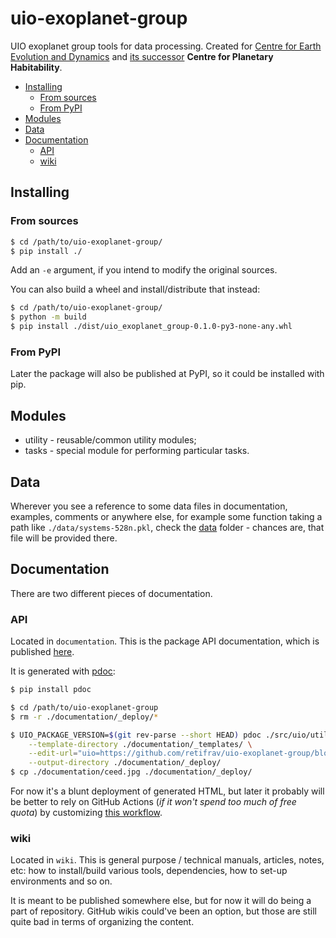 # uio-exoplanet-group

UIO exoplanet group tools for data processing. Created for [Centre for Earth Evolution and Dynamics](https://www.mn.uio.no/ceed/) and [its successor](https://mn.uio.no/ceed/english/about/news-and-events/research-in-media/new-ceo-centre-phab.html) **Centre for Planetary Habitability**.

<!-- MarkdownTOC -->

- [Installing](#installing)
    - [From sources](#from-sources)
    - [From PyPI](#from-pypi)
- [Modules](#modules)
- [Data](#data)
- [Documentation](#documentation)
    - [API](#api)
    - [wiki](#wiki)

<!-- /MarkdownTOC -->

## Installing

### From sources

``` sh
$ cd /path/to/uio-exoplanet-group/
$ pip install ./
```

Add an `-e` argument, if you intend to modify the original sources.

You can also build a wheel and install/distribute that instead:

``` sh
$ cd /path/to/uio-exoplanet-group/
$ python -m build
$ pip install ./dist/uio_exoplanet_group-0.1.0-py3-none-any.whl
```

### From PyPI

Later the package will also be published at PyPI, so it could be installed with pip.

## Modules

- utility - reusable/common utility modules;
- tasks - special module for performing particular tasks.

## Data

Wherever you see a reference to some data files in documentation, examples, comments or anywhere else, for example some function taking a path like `./data/systems-528n.pkl`, check the [data](https://github.com/retifrav/uio-exoplanet-group/tree/master/data) folder - chances are, that file will be provided there.

## Documentation

There are two different pieces of documentation.

### API

Located in `documentation`. This is the package API documentation, which is published [here](https://uio.decovar.dev/).

It is generated with [pdoc](https://pdoc.dev):

``` sh
$ pip install pdoc

$ cd /path/to/uio-exoplanet-group
$ rm -r ./documentation/_deploy/*

$ UIO_PACKAGE_VERSION=$(git rev-parse --short HEAD) pdoc ./src/uio/utility ./src/uio/tasks \
    --template-directory ./documentation/_templates/ \
    --edit-url="uio=https://github.com/retifrav/uio-exoplanet-group/blob/master/src/uio/" \
    --output-directory ./documentation/_deploy/
$ cp ./documentation/ceed.jpg ./documentation/_deploy/
```

For now it's a blunt deployment of generated HTML, but later it probably will be better to rely on GitHub Actions (*if it won't spend too much of free quota*) by customizing [this workflow](https://github.com/mitmproxy/pdoc/blob/main/.github/workflows/docs.yml).

### wiki

Located in `wiki`. This is general purpose / technical manuals, articles, notes, etc: how to install/build various tools, dependencies, how to set-up environments and so on.

It is meant to be published somewhere else, but for now it will do being a part of repository. GitHub wikis could've been an option, but those are still quite bad in terms of organizing the content.
